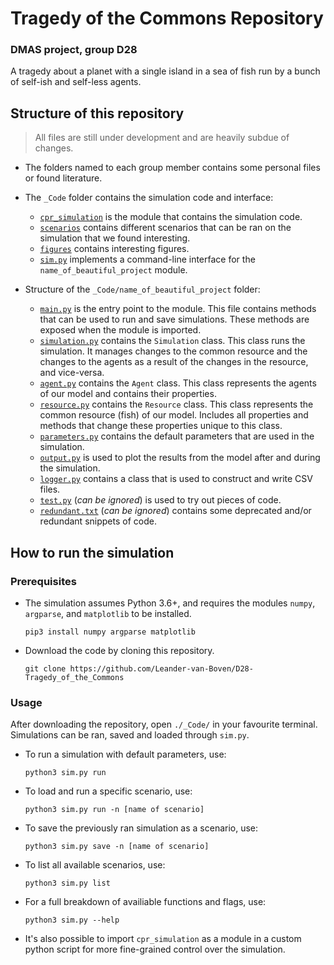 # Tragedy of the Commons Repository
### DMAS project, group D28

A tragedy about a planet with a single island in a sea of fish run by a bunch of self-ish and self-less agents.

## Structure of this repository
> All files are still under development and are heavily subdue of changes.

* The folders named to each group member contains some personal files or found literature.

* The `_Code` folder contains the simulation code and interface:
  - [`cpr_simulation`](https://github.com/Leander-van-Boven/D28-Tragedy_of_the_Commons/tree/master/_Code/cpr_simulation) is the module that contains the simulation code. 
  - [`scenarios`](https://github.com/Leander-van-Boven/D28-Tragedy_of_the_Commons/tree/master/_Code/scenarios) contains different scenarios that can be ran on the simulation that we found interesting. 
  - [`figures`](https://github.com/Leander-van-Boven/D28-Tragedy_of_the_Commons/tree/master/_Code/figures) contains interesting figures.
  - [`sim.py`](https://github.com/Leander-van-Boven/D28-Tragedy_of_the_Commons/blob/master/_Code/sim.py) implements a command-line interface for the `name_of_beautiful_project` module.

* Structure of the `_Code/name_of_beautiful_project` folder:
  - [`main.py`](https://github.com/Leander-van-Boven/D28-Tragedy_of_the_Commons/blob/master/_Code/cpr_simulation/main.py) is the entry point to the module. This file contains methods that can be used to run and save simulations. These methods are exposed when the module is imported.
  - [`simulation.py`](https://github.com/Leander-van-Boven/D28-Tragedy_of_the_Commons/blob/master/_Code/cpr_simulation/simulation.py) contains the `Simulation` class. This class runs the simulation. It manages changes to the common resource and the changes to the agents as a result of the changes in the resource, and vice-versa.
  - [`agent.py`](https://github.com/Leander-van-Boven/D28-Tragedy_of_the_Commons/blob/master/_Code/cpr_simulation/agent.py) contains the `Agent` class. This class represents the agents of our model and contains their properties. 
  - [`resource.py`](https://github.com/Leander-van-Boven/D28-Tragedy_of_the_Commons/blob/master/_Code/cpr_simulation/resource.py) contains the `Resource` class. This class represents the common resource (fish) of our model. Includes all properties and methods that change these properties unique to this class.
  - [`parameters.py`](https://github.com/Leander-van-Boven/D28-Tragedy_of_the_Commons/blob/master/_Code/cpr_simulation/parameters.py) contains the default parameters that are used in the simulation.
  - [`output.py`](https://github.com/Leander-van-Boven/D28-Tragedy_of_the_Commons/blob/master/_Code/cpr_simulation/output.py) is used to plot the results from the model after and during the simulation.
  - [`logger.py`](https://github.com/Leander-van-Boven/D28-Tragedy_of_the_Commons/blob/master/_Code/cpr_simulation/logger.py) contains a class that is used to construct and write CSV files.
  - [`test.py`](https://github.com/Leander-van-Boven/D28-Tragedy_of_the_Commons/blob/master/_Code/name_of_beautiful_project/test.py) (_can be ignored_) is used to try out pieces of code.
  - [`redundant.txt`](https://github.com/Leander-van-Boven/D28-Tragedy_of_the_Commons/blob/master/_Code/cpr_simulation/redundant.txt) (_can be ignored_) contains some deprecated and/or redundant snippets of code.



## How to run the simulation
### Prerequisites
* The simulation assumes Python 3.6+, and requires the modules `numpy`, `argparse`, and `matplotlib` to be installed.
  
  ```
  pip3 install numpy argparse matplotlib
  ``` 
* Download the code by cloning this repository.
  
  ```
  git clone https://github.com/Leander-van-Boven/D28-Tragedy_of_the_Commons
  ```
### Usage
After downloading the repository, open `./_Code/` in your favourite terminal. Simulations can be ran, saved and loaded through `sim.py`. 

* To run a simulation with default parameters, use: 
  ```
  python3 sim.py run
  ```

* To load and run a specific scenario, use:
  ```
  python3 sim.py run -n [name of scenario]
  ```

* To save the previously ran simulation as a scenario, use:
  ```
  python3 sim.py save -n [name of scenario]
  ```

* To list all available scenarios, use:
  ```
  python3 sim.py list
  ```

* For a full breakdown of availiable functions and flags, use:
  ```
  python3 sim.py --help
  ```

* It's also possible to import `cpr_simulation` as a module in a custom python script for more fine-grained control over the simulation.